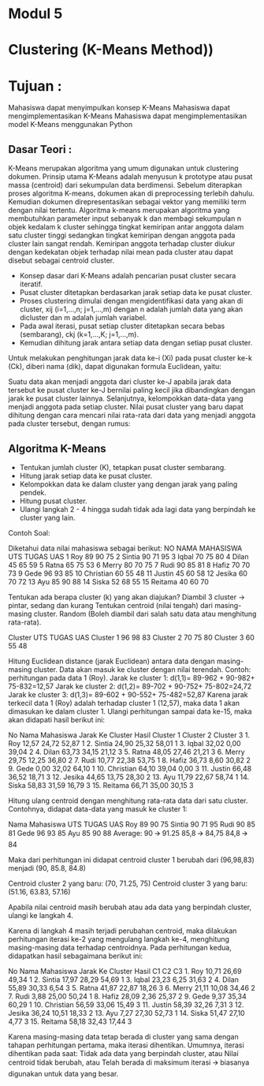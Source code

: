 # Modul 5
# Clustering (K-Means Method))

# Tujuan : 

Mahasiswa dapat menyimpulkan konsep K-Means
Mahasiswa dapat mengimplementasikan K-Means
Mahasiswa dapat mengimplementasikan model K-Means menggunakan Python 

## Dasar Teori :
K-Means merupakan algoritma yang umum digunakan untuk clustering dokumen. Prinsip utama K-Means adalah menyusun k prototype atau pusat massa (centroid) dari sekumpulan data berdimensi. Sebelum diterapkan proses algoritma K-means, dokumen akan di preprocessing terlebih dahulu. Kemudian dokumen direpresentasikan sebagai vektor yang memiliki term dengan nilai tertentu. 
Algoritma k-means merupakan algoritma yang membutuhkan parameter input sebanyak k dan membagi sekumpulan n objek kedalam k cluster sehingga tingkat kemiripan antar anggota dalam satu cluster tinggi sedangkan tingkat kemiripan dengan anggota pada cluster lain sangat rendah. Kemiripan anggota terhadap cluster diukur dengan kedekatan objek terhadap nilai mean pada cluster atau dapat disebut sebagai centroid cluster.
- Konsep dasar dari K-Means adalah pencarian pusat cluster secara iteratif. 
- Pusat cluster ditetapkan berdasarkan jarak setiap data ke pusat cluster. 
- Proses clustering dimulai dengan mengidentifikasi data yang akan di cluster, xij (i=1,...,n; j=1,...,m) dengan n adalah jumlah data yang akan dicluster dan m adalah jumlah variabel. 
- Pada awal iterasi, pusat setiap cluster ditetapkan secara bebas (sembarang), ckj (k=1,...,K; j=1,...,m). 
- Kemudian dihitung jarak antara setiap data dengan setiap pusat cluster. 

Untuk melakukan penghitungan jarak data ke-i (Xi) pada pusat cluster ke-k (Ck), diberi nama (dik), dapat digunakan formula Euclidean, yaitu:

Suatu data akan menjadi anggota dari cluster ke-J apabila jarak data tersebut ke pusat cluster ke-J bernilai paling kecil jika dibandingkan dengan jarak ke pusat cluster lainnya. 
Selanjutnya, kelompokkan data-data yang menjadi anggota pada setiap cluster.
Nilai pusat cluster yang baru dapat dihitung dengan cara mencari nilai rata-rata dari data yang menjadi anggota pada cluster tersebut, dengan rumus:

## Algoritma K-Means 
 
- Tentukan jumlah cluster (K), tetapkan pusat cluster sembarang. 
- Hitung jarak setiap data ke pusat cluster. 
- Kelompokkan data ke dalam cluster yang dengan jarak yang paling pendek. 
- Hitung pusat cluster. 
- Ulangi langkah 2 - 4 hingga sudah tidak ada lagi data yang berpindah ke cluster yang lain.

Contoh Soal:

Diketahui data nilai mahasiswa sebagai berikut:
NO     NAMA MAHASISWA        UTS        TUGAS        UAS
1
Roy
89
90
75
2
Sintia
90
71
95
3
Iqbal
70
75
80
4
Dilan
45
65
59
5
Ratna
65
75
53
6
Merry
80
70
75
7
Rudi
90
85
81
8
Hafiz
70
70
73
9
Gede
96
93
85
10
Christian
60
55
48
11
Justin
45
60
58
12
Jesika
60
70
72
13
Ayu
85
90
88
14
Siska
52
68
55
15
Reitama
40
60
70


Tentukan ada berapa cluster (k) yang akan diajukan?
Diambil 3 cluster -> pintar, sedang dan kurang
Tentukan centroid (nilai tengah) dari masing-masing cluster. Random (Boleh diambil dari salah satu data atau menghitung rata-rata).

Cluster
UTS
TUGAS
UAS
Cluster 1
96
98
83
Cluster 2
70
75
80
Cluster 3
60
55
48


Hitung Euclidean distance (jarak Euclidean) antara data dengan masing-masing cluster. Data akan masuk ke cluster dengan nilai terendah.
Contoh: perhitungan pada data 1 (Roy).
Jarak ke cluster 1:
d(1,1)= 89-962 + 90-982+ 75-832=12,57
Jarak ke cluster 2:
d(1,2)= 89-702 + 90-752+ 75-802=24,72
Jarak ke cluster 3:
d(1,3)= 89-602 + 90-552+ 75-482=52,87
Karena jarak terkecil data 1 (Roy) adalah terhadap cluster 1 (12,57), maka data 1 akan dimasukan ke dalam cluster 1.
Ulangi perhitungan sampai data ke-15, maka akan didapati hasil berikut ini:



	
No
Nama Mahasiswa
Jarak Ke Cluster
Hasil
Cluster 1
Cluster 2
Cluster 3
1.
Roy
12,57
24,72
52,87
1
2.
Sintia
24,90
25,32
58,01
1
3.
Iqbal
32,02
0,00
39,04
2
4.
Dilan
63,73
34,15
21,12
3
5.
Ratna
48,05
27,46
21,21
3
6.
Merry
29,75
12,25
36,80
2
7.
Rudi
10,77
22,38
53,75
1
8.
Hafiz
36,73
8,60
30,82
2
9.
Gede
0,00
32,02
64,10
1
10.
Christian
64,10
39,04
0,00
3
11.
Justin
66,48
36,52
18,71
3
12.
Jesika
44,65
13,75
28,30
2
13.
Ayu
11,79
22,67
58,74
1
14.
Siska
58,83
31,59
16,79
3
15.
Reitama
66,71
35,00
30,15
3





















Hitung ulang centroid dengan menghitung rata-rata data dari satu cluster.
Contohnya, didapat data-data yang masuk ke cluster 1:

Nama Mahasiswa
UTS
TUGAS
UAS
Roy
89
90
75
Sintia
90
71
95
Rudi
90
85
81
Gede
96
93
85
Ayu
85
90
88
Average:
90 🡪 91.25
85,8 🡪 84,75
84,8 🡪 84


Maka dari perhitungan ini didapat centroid cluster 1 berubah dari (96,98,83) menjadi (90, 85.8, 84.8)

Centroid cluster 2 yang baru: (70, 71.25, 75)
Centroid cluster 3 yang baru: (51.16, 63.83, 57.16)

Apabila nilai centroid masih berubah atau ada data yang berpindah cluster, ulangi ke langkah 4.

Karena di langkah 4 masih terjadi perubahan centroid, maka dilakukan perhitungan iterasi ke-2 yang mengulang langkah ke-4, menghitung masing-masing data terhadap centroidnya. Pada perhitungan kedua, didapatkan hasil sebagaimana berikut ini:

No
Nama Mahasiswa
Jarak Ke Cluster
Hasil
C1
C2
C3
1.
Roy
10,71
26,69
49,34
1
2.
Sintia
17,97
28,29
54,69
1
3.
Iqbal
23,23
6,25
31,63
2
4.
Dilan
55,89
30,33
6,54
3
5.
Ratna
41,87
22,87
18,26
3
6.
Merry
21,11
10,08
34,46
2
7.
Rudi
3,88
25,00
50,24
1
8.
Hafiz
28,09
2,36
25,37
2
9.
Gede
9,37
35,34
60,29
1
10.
Christian
56,59
33,06
15,49
3
11.
Justin
58,39
32,26
7,31
3
12.
Jesika
36,24
10,51
18,33
2
13.
Ayu
7,27
27,30
52,73
1
14.
Siska
51,47
27,10
4,77
3
15.
Reitama
58,18
32,43
17,44
3


Karena masing-masing data tetap berada di cluster yang sama dengan tahapan perhitungan pertama, maka iterasi dihentikan. Umumnya, iterasi dihentikan pada saat:
Tidak ada data yang berpindah cluster, atau
Nilai centroid tidak berubah, atau
Telah berada di maksimum iterasi 🡪 biasanya digunakan untuk data yang besar. 
